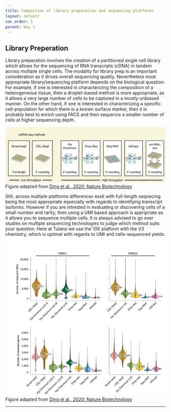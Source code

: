 ```yaml
---
title: Comparison of library preparation and sequencing platforms
layout: default
nav_order: 3
parent: Day 1
---
```


## Library Preperation
Library preperation involves the creation of a partitioned single cell library which allows for the sequencing of RNA transcripts (cDNA) in tandem across multiple single cells. The modality for library prep is an important consideration as it drives overall sequencing quality. Nevertheless most appropriate library/sequencing platform depends on the biological question. For example, if one is interested in characterizing the composition of a heterogeneous tissue, then a droplet-based method is more appropriate, as it allows a very large number of cells to be captured in a mostly unbiased manner. On the other hand, if one is interested in characterizing a specific cell-population for which there is a known surface marker, then it is probably best to enrich using FACS and then sequence a smaller number of cells at higher sequencing depth.

![](../../assets/images/seq2.JPG)
Figure adapted from [Ding et al., 2020: Nature Biotechnology](https://www.nature.com/articles/s41587-020-0465-8)

Still, across multiple platforms differences exsit with full-length seqnecing being the most appropriate especially with regards to identifying transcript isoforms. However if you are intrested in evaluating or discovering cells of a small number and rarity, then using a UMI based approach is appripriate as it allows you to sequence multiple cells. It is always advised to go over studies on multiple sequencing technologies to judge which method suits your question. Here at Tulane we use the 10X platform with the V3 chemistry, which is optimal with regards to UMI and cells-sequenced yields. 

![](../../assets/images/seq3.JPG)
Figure adapted from [Ding et al., 2020: Nature Biotechnology](https://www.nature.com/articles/s41587-020-0465-8)







----

[Just the Docs]: https://just-the-docs.github.io/just-the-docs/
[GitHub Pages]: https://docs.github.com/en/pages
[README]: https://github.com/just-the-docs/just-the-docs-template/blob/main/README.md
[Jekyll]: https://jekyllrb.com
[GitHub Pages / Actions workflow]: https://github.blog/changelog/2022-07-27-github-pages-custom-github-actions-workflows-beta/
[use this template]: https://github.com/just-the-docs/just-the-docs-template/generate
